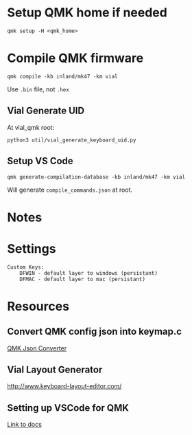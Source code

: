 # Setup QMK home if needed

`qmk setup -H <qmk_home>`

# Compile QMK firmware

`qmk compile -kb inland/mk47 -km vial`

Use `.bin` file, not `.hex`

## Vial Generate UID

At vial_qmk root:

`python3 util/vial_generate_keyboard_uid.py`

## Setup VS Code

`qmk generate-compilation-database -kb inland/mk47 -km vial`

Will generate `compile_commands.json` at root.

# Notes

# Settings

```
Custom Keys:
    DFWIN - default layer to windows (persistant)
    DFMAC - default layer to mac (persistant)
```

# Resources

## Convert QMK config json into keymap.c

[QMK Json Converter](https://jhelvy.shinyapps.io/qmkjsonconverter/)

## Vial Layout Generator

http://www.keyboard-layout-editor.com/

## Setting up VSCode for QMK

[Link to docs](../../../../../docs/other_vscode.md)
